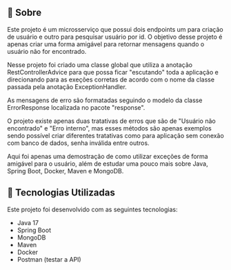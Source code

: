 ## 📖 Sobre

Este projeto é um microsserviço que possui dois endpoints um para criação de usuário e outro para pesquisar usuário por id. O objetivo desse projeto é apenas
criar uma forma amigável para retornar mensagens quando o usuário não for encontrado.

Nesse projeto foi criado uma classe global que utiliza a anotação RestControllerAdvice para que possa ficar "escutando" toda a aplicação e direcionando para
as exeções corretas de acordo com o nome da classe passada pela anotação ExceptionHandler.

As mensagens de erro são formatadas seguindo o modelo da classe ErrorResponse localizada no pacote "response".

O projeto existe apenas duas tratativas de erros que são de "Usuário não encontrado" e "Erro interno", mas esses métodos são apenas exemplos sendo possível criar
diferentes tratativas como para aplicação sem conexão com banco de dados, senha inválida entre outros.

Aqui foi apenas uma demostração de como utilizar exceções de forma amigável para o usuário, além de estudar uma pouco mais sobre Java, Spring Boot, Docker, Maven e MongoDB.

## 🚀 Tecnologias Utilizadas

Este projeto foi desenvolvido com as seguintes tecnologias:

- Java 17  
- Spring Boot  
- MongoDB
- Maven  
- Docker
- Postman (testar a API)
